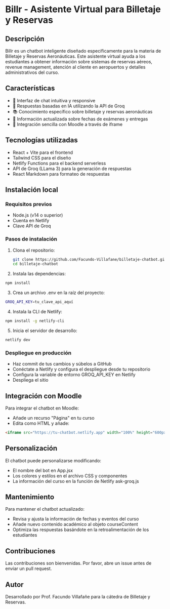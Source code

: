 # Billr - Asistente Virtual para Billetaje y Reservas

## Descripción
Billr es un chatbot inteligente diseñado específicamente para la materia de Billetaje y Reservas Aeronáuticas. Este asistente virtual ayuda a los estudiantes a obtener información sobre sistemas de reservas aéreos, revenue management, atención al cliente en aeropuertos y detalles administrativos del curso.

## Características
- 💬 Interfaz de chat intuitiva y responsive
- 🤖 Respuestas basadas en IA utilizando la API de Groq
- 📚 Conocimiento específico sobre billetaje y reservas aeronáuticas
- 📅 Información actualizada sobre fechas de exámenes y entregas
- 📱 Integración sencilla con Moodle a través de iframe

## Tecnologías utilizadas
- React + Vite para el frontend
- Tailwind CSS para el diseño
- Netlify Functions para el backend serverless
- API de Groq (LLama 3) para la generación de respuestas
- React Markdown para formateo de respuestas

## Instalación local

### Requisitos previos
- Node.js (v14 o superior)
- Cuenta en Netlify
- Clave API de Groq

### Pasos de instalación
1. Clona el repositorio:
   ```bash
   git clone https://github.com/Facundo-Villafane/billetaje-chatbot.git
   cd billetaje-chatbot
   ```

2. Instala las dependencias:
```bash
npm install
```

3. Crea un archivo .env en la raíz del proyecto:
```bash
GROQ_API_KEY=tu_clave_api_aquí
```

4. Instala la CLI de Netlify:
```bash
npm install -g netlify-cli
```

5. Inicia el servidor de desarrollo:
```bash
netlify dev
```

### Despliegue en producción

- Haz commit de tus cambios y súbelos a GitHub
- Conéctate a Netlify y configura el despliegue desde tu repositorio
- Configura la variable de entorno GROQ_API_KEY en Netlify
- Despliega el sitio

## Integración con Moodle
Para integrar el chatbot en Moodle:

* Añade un recurso "Página" en tu curso
* Edita como HTML y añade:
```html
<iframe src="https://tu-chatbot.netlify.app" width="100%" height="600px" frameborder="0"></iframe>
```


## Personalización
El chatbot puede personalizarse modificando:

* El nombre del bot en App.jsx
* Los colores y estilos en el archivo CSS y componentes
* La información del curso en la función de Netlify ask-groq.js

## Mantenimiento
Para mantener el chatbot actualizado:

- Revisa y ajusta la información de fechas y eventos del curso
- Añade nuevo contenido académico al objeto courseContent
- Optimiza las respuestas basándote en la retroalimentación de los estudiantes

## Contribuciones
Las contribuciones son bienvenidas. Por favor, abre un issue antes de enviar un pull request.

## Autor
Desarrollado por Prof. Facundo Villafañe para la cátedra de Billetaje y Reservas.
